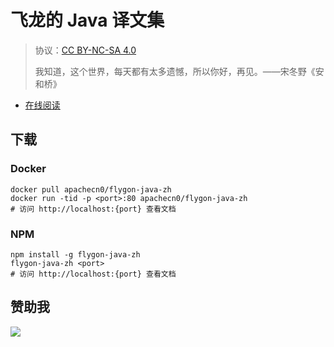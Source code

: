 # 飞龙的 Java 译文集

> 协议：[CC BY-NC-SA 4.0](http://creativecommons.org/licenses/by-nc-sa/4.0/)
> 
> 我知道，这个世界，每天都有太多遗憾，所以你好，再见。——宋冬野《安和桥》

* [在线阅读](https://java.flygon.net)
## 下载

### Docker

```
docker pull apachecn0/flygon-java-zh
docker run -tid -p <port>:80 apachecn0/flygon-java-zh
# 访问 http://localhost:{port} 查看文档
```

### NPM

```
npm install -g flygon-java-zh
flygon-java-zh <port>
# 访问 http://localhost:{port} 查看文档
```

## 赞助我

![](https://img-blog.csdnimg.cn/20200112005920729.png)
